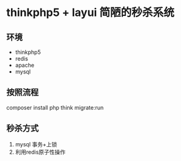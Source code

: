 # thinkphp5 + layui 简陋的秒杀系统
## 环境
* thinkphp5
* redis
* apache
* mysql


## 按照流程
composer install
php think migrate:run


## 秒杀方式
1. mysql 事务+上锁
2. 利用redis原子性操作